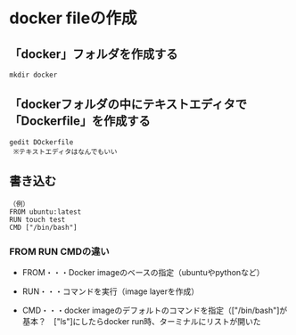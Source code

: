 # docker fileの作成

## 「docker」フォルダを作成する
```ubuntu
mkdir docker
```
## 「dockerフォルダの中にテキストエディタで「Dockerfile」を作成する
```ubuntu
gedit DOckerfile
 ※テキストエディタはなんでもいい
 ```
 
 ## 書き込む
 ```text
 （例）
 FROM ubuntu:latest
 RUN touch test
 CMD ["/bin/bash"]
 ```
### FROM RUN CMDの違い

- FROM・・・Docker imageのベースの指定（ubuntuやpythonなど）

- RUN・・・コマンドを実行（image layerを作成）

- CMD・・・docker imageのデフォルトのコマンドを指定（["/bin/bash"]が基本？　["ls"]にしたらdocker run時、ターミナルにリストが開いた
